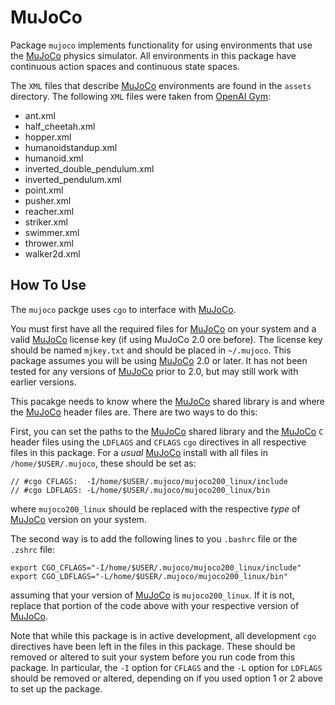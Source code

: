 # MuJoCo

Package `mujoco` implements functionality for using environments that use the [MuJoCo](http://www.mujoco.org/) physics simulator. All environments in this package have continuous action spaces and continuous state spaces.

The `XML` files that describe [MuJoCo](http://www.mujoco.org/) environments are found in the `assets` directory. The following `XML` files were taken from [OpenAI Gym](https://github.com/openai/gym/tree/master/gym/envs/mujoco/assets):

- ant.xml
- half_cheetah.xml
- hopper.xml
- humanoidstandup.xml
- humanoid.xml
- inverted_double_pendulum.xml
- inverted_pendulum.xml
- point.xml
- pusher.xml
- reacher.xml
- striker.xml
- swimmer.xml
- thrower.xml
- walker2d.xml

## How To Use
The `mujoco` packge uses `cgo` to interface with [MuJoCo](http://www.mujoco.org/). 

You must first have all the required files for [MuJoCo](http://www.mujoco.org/) on your system and
a valid [MuJoCo](http://www.mujoco.org/) license key (if using MuJoCo 2.0 ore before). 
The license key should be named `mjkey.txt` and should be placed in `~/.mujoco`. This package
assumes you will be using [MuJoCo](http://www.mujoco.org/) 2.0 or later. It has not been tested
for any versions of [MuJoCo](http://www.mujoco.org/) prior to 2.0, but may still work with
earlier versions.

This pacakge needs to know where the [MuJoCo](http://www.mujoco.org/) shared library
is and where the [MuJoCo](http://www.mujoco.org/) header files are. There are two ways
to do this:

First, you can set the paths to the
[MuJoCo](http://www.mujoco.org/) shared library and the [MuJoCo](http://www.mujoco.org/)
`C` header files using the `LDFLAGS` and `CFLAGS` `cgo` directives in all respective files
in this package. For a *usual* [MuJoCo](http://www.mujoco.org/) install with all files in
`/home/$USER/.mujoco`, these should be set as:

```
// #cgo CFLAGS:  -I/home/$USER/.mujoco/mujoco200_linux/include
// #cgo LDFLAGS: -L/home/$USER/.mujoco/mujoco200_linux/bin
```

where `mujoco200_linux` should be replaced with the respective *type* of
[MuJoCo](http://www.mujoco.org/) version on your system.

The second way is to add the following lines to you `.bashrc` file or
the `.zshrc` file:
```
export CGO_CFLAGS="-I/home/$USER/.mujoco/mujoco200_linux/include"
export CGO_LDFLAGS="-L/home/$USER/.mujoco/mujoco200_linux/bin"
```
assuming that your version of [MuJoCo](http://www.mujoco.org/) is
`mujoco200_linux`. If it is not, replace that portion of the code above
with your respective version of [MuJoCo](http://www.mujoco.org/).

Note that while this package is in active development, all development `cgo`
directives have been left in the files in this package. These should be removed
or altered to suit your system before you run code from this package. In
particular, the `-I` option for `CFLAGS` and the `-L` option for `LDFLAGS`
should be removed or altered, depending on if you used option 1 or 2 above to
set up the package.
